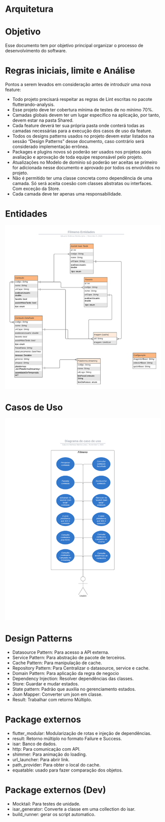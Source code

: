 # Arquitetura

# Objetivo

Esse documento tem por objetivo principal organizar o processo de desenvolvimento do software.

# Regras iniciais, limite e Análise

Pontos a serem levados em consideração antes de introduzir uma nova feature:

- Todo projeto precisará respeitar as regras de Lint escritas no pacote flutterando-analysis.
- Esse projeto deve ter cobertura mínima de testes de no mínimo 70%.
- Camadas globais devem ter um lugar específico na aplicação, por tanto, devem estar na pasta Shared.
- Cada feature deverá ter sua própria pasta onde conterá todas as camadas necessárias para a execução dos casos de uso da feature.
- Todos os designs patterns usados no projeto devem estar listados na sessão “Design Patterns” desse documento, caso contrário será considerado implementação errônea.
- Packages e plugins novos só poderão ser usados nos projetos após avaliação e aprovação de toda equipe responsável pelo projeto.
- Atualizações no Modelo de domínio só poderão ser aceitas se primeiro for adicionada nesse documento e aprovado por todos os envolvidos no projeto.
- Não é permitido ter uma classe concreta como dependência de uma camada. Só será aceita coesão com classes abstratas ou interfaces. Com exceção da Store.
- Cada camada deve ter apenas uma responsabilidade.



# Entidades

![image](diagrama_entidades.png)

# Casos de Uso

![image](diagrama_caso_de_uso.png)

# Design Patterns
- Datasource Pattern: Para acesso a API externa.
- Service Pattern: Para abstração de pacote de terceiros.
- Cache Pattern: Para manipulação de cache.
- Repository Pattern: Para Centralizar o datasource, service e cache.
- Domain Pattern: Para aplicação da regra de negocio
- Dependency Injection: Resolver dependências das classes.
- Store: Guardar e mudar estados.
- State pattern: Padrão que auxilia no gerenciamento estados.
- Json Mapper: Converter um json em classe.
- Result: Trabalhar com retorno Múltiplo.


# Package externos

- flutter_modular: Modularização de rotas e injeção de dependências.
- result: Retorno múltiplo no formato Failure e Success.
- isar: Banco de dados.
- http: Para comunicação com API.
- shimmer: Para animação do loading.
- url_launcher: Para abrir link.
- path_provider: Para obter o local do cache.
- equatable: usado para fazer comparação dos objetos.

# Package externos (Dev)

- Mocktail: Para testes de unidade.
- isar_generator: Converte a classe em uma collection do isar.
- build_runner: gerar os script automatico.
